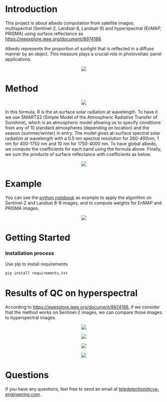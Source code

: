 # Introduction 
This project is about albedo computation from satellite images, multispectral (Sentinel-2, Landsat-8, Landsat-9) and hyperspectral (EnMAP, PRISMA) using surface reflectance as https://ieeexplore.ieee.org/document/8974188.

Albedo represents the proportion of sunlight that is reflected in a diffuse manner by an object. This measure plays a crucial role in photovoltaic panel applications.

<p align="center">
  <img src="https://github.com/group-cva/teledetection/blob/main/data/images/principe_biface_fond_blanc.jpg" />
</p>
<!-- ![Albedo and solar panels](https://github.com/group-cva/teledetection/blob/main/data/images/principe_biface_fond_blanc.jpg) -->

# Method

<p align="center">
  <img src="https://github.com/group-cva/teledetection/blob/main/data/images/weight_computation_fond_blanc.jpg" />
</p>
<!-- ![Weights computation](https://github.com/group-cva/teledetection/blob/main/data/images/weight_computation_fond_blanc.jpg) -->

In this formula, R is the at-surface solar radiation at wavelength. To have it we use SMARTS2 (Simple Model of the Atmospheric Radiative Transfer of Sunshine), which is an atmospheric model allowing us to specify conditions from any of 10 standard atmospheres (depending on location) and the season (summer/winter) in entry. The model gives at-surface spectral solar radiation at wavelength with a 0.5 nm spectral resolution for 280-400nm, 1 nm for 400-1750 nm and 10 nm for 1750-4000 nm. To have global albedo, we compute the coefficients for each band using the formula above. Finally, we sum the products of surface reflectance with coefficients as below.

<p align="center">
  <img src="https://github.com/group-cva/teledetection/blob/main/data/images/albedo_computation_fond_blanc.jpg" />
</p>
<!-- ![Albedo computation](https://github.com/group-cva/teledetection/blob/main/data/images/albedo_computation_fond_blanc.jpg) -->

# Example

You can see the [python notebook](https://github.com/group-cva/teledetection/blob/main/albedo.ipynb) as example to apply the algorithm on Sentinel-2 and Landsat 8-9 images, and to compute weights for EnMAP and PRISMA images. 

<p align="center">
  <img src="https://github.com/group-cva/teledetection/blob/main/data/images/albedo_s2.png" />
</p>
<!-- ![Albedo computed with Sentinel-2 images](https://github.com/group-cva/teledetection/blob/main/data/images/albedo_s2.png) -->

# Getting Started
### Installation process
Use pip to install requirements
```bash
pip install requirements.txt
```

# Results of QC on hyperspectral

According to https://ieeexplore.ieee.org/document/8974188, if we consider that the method works on Sentinel-2 images, we can compare those images to hyperspectral images.

<p align="center">
  <img src="https://github.com/group-cva/teledetection/blob/main/data/images/comparison_enmap_s2_first_image.png" />
</p>
<!-- ![Comparisons between EnMAP and S2](https://github.com/group-cva/teledetection/blob/main/data/images/comparison_enmap_s2_first_image.png) -->
<p align="center">
  <img src="https://github.com/group-cva/teledetection/blob/main/data/images/comparison_enmap_s2_second_image.png" />
</p>
<!-- ![Comparisons between EnMAP and S2](https://github.com/group-cva/teledetection/blob/main/data/images/comparison_enmap_s2_second_image.png) -->
<p align="center">
  <img src="https://github.com/group-cva/teledetection/blob/main/data/images/comparison_prisma_s2_2020.png" />
</p>
<!-- ![Comparisons between PRISMA and S2](https://github.com/group-cva/teledetection/blob/main/data/images/comparison_prisma_s2_2020.png) -->
<p align="center">
  <img src="https://github.com/group-cva/teledetection/blob/main/data/images/comparison_prisma_s2_2021.png" />
</p>
<!-- ![Comparisons between PRISMA and S2](https://github.com/group-cva/teledetection/blob/main/data/images/comparison_prisma_s2_2021.png) -->

# Questions
If you have any questions, feel free to send an email at teledetection@cva-engineering.com.